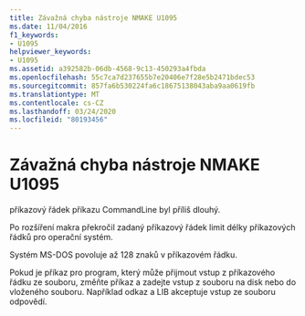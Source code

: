 ```yaml
---
title: Závažná chyba nástroje NMAKE U1095
ms.date: 11/04/2016
f1_keywords:
- U1095
helpviewer_keywords:
- U1095
ms.assetid: a392582b-06db-4568-9c13-450293a4fbda
ms.openlocfilehash: 55c7ca7d237655b7e20406e7f28e5b2471bdec53
ms.sourcegitcommit: 857fa6b530224fa6c18675138043aba9aa0619fb
ms.translationtype: MT
ms.contentlocale: cs-CZ
ms.lasthandoff: 03/24/2020
ms.locfileid: "80193456"
---
```

# <a name="nmake-fatal-error-u1095"></a>Závažná chyba nástroje NMAKE U1095

příkazový řádek příkazu CommandLine byl příliš dlouhý.

Po rozšíření makra překročil zadaný příkazový řádek limit délky příkazových řádků pro operační systém.

Systém MS-DOS povoluje až 128 znaků v příkazovém řádku.

Pokud je příkaz pro program, který může přijmout vstup z příkazového řádku ze souboru, změňte příkaz a zadejte vstup z souboru na disk nebo do vloženého souboru. Například odkaz a LIB akceptuje vstup ze souboru odpovědí.
